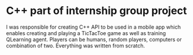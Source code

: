 # C++ part of internship group project
I was responsible for creating C++ API to be used in a mobile app which enables creating and playing a TicTacToe game
as well as training QLearning agent. Players can be humans, random players, computers or combination of two.
Everything was written from scratch.
